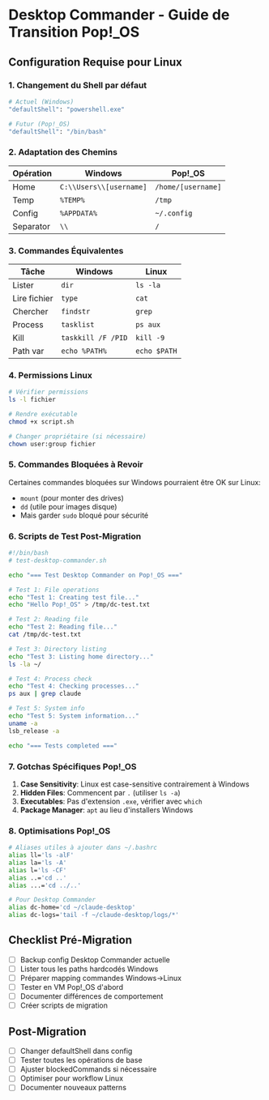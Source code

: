 # Desktop Commander - Guide de Transition Pop!_OS

## Configuration Requise pour Linux

### 1. Changement du Shell par défaut
```bash
# Actuel (Windows)
"defaultShell": "powershell.exe"

# Futur (Pop!_OS)
"defaultShell": "/bin/bash"
```

### 2. Adaptation des Chemins

| Opération | Windows                 | Pop!_OS            |
| --------- | ----------------------- | ------------------ |
| Home      | `C:\\Users\\[username]` | `/home/[username]` |
| Temp      | `%TEMP%`                | `/tmp`             |
| Config    | `%APPDATA%`             | `~/.config`        |
| Separator | `\\`                    | `/`                |

### 3. Commandes Équivalentes

| Tâche        | Windows            | Linux        |
| ------------ | ------------------ | ------------ |
| Lister       | `dir`              | `ls -la`     |
| Lire fichier | `type`             | `cat`        |
| Chercher     | `findstr`          | `grep`       |
| Process      | `tasklist`         | `ps aux`     |
| Kill         | `taskkill /F /PID` | `kill -9`    |
| Path var     | `echo %PATH%`      | `echo $PATH` |

### 4. Permissions Linux

```bash
# Vérifier permissions
ls -l fichier

# Rendre exécutable
chmod +x script.sh

# Changer propriétaire (si nécessaire)
chown user:group fichier
```
### 5. Commandes Bloquées à Revoir

Certaines commandes bloquées sur Windows pourraient être OK sur Linux:
- `mount` (pour monter des drives)
- `dd` (utile pour images disque)
- Mais garder `sudo` bloqué pour sécurité

### 6. Scripts de Test Post-Migration

```bash
#!/bin/bash
# test-desktop-commander.sh

echo "=== Test Desktop Commander on Pop!_OS ==="

# Test 1: File operations
echo "Test 1: Creating test file..."
echo "Hello Pop!_OS" > /tmp/dc-test.txt

# Test 2: Reading file
echo "Test 2: Reading file..."
cat /tmp/dc-test.txt

# Test 3: Directory listing
echo "Test 3: Listing home directory..."
ls -la ~/

# Test 4: Process check
echo "Test 4: Checking processes..."
ps aux | grep claude

# Test 5: System info
echo "Test 5: System information..."
uname -a
lsb_release -a

echo "=== Tests completed ==="
```

### 7. Gotchas Spécifiques Pop!_OS

1. **Case Sensitivity**: Linux est case-sensitive contrairement à Windows
2. **Hidden Files**: Commencent par `.` (utiliser `ls -a`)
3. **Executables**: Pas d'extension `.exe`, vérifier avec `which`
4. **Package Manager**: `apt` au lieu d'installers Windows
### 8. Optimisations Pop!_OS

```bash
# Aliases utiles à ajouter dans ~/.bashrc
alias ll='ls -alF'
alias la='ls -A'
alias l='ls -CF'
alias ..='cd ..'
alias ...='cd ../..'

# Pour Desktop Commander
alias dc-home='cd ~/claude-desktop'
alias dc-logs='tail -f ~/claude-desktop/logs/*'
```

## Checklist Pré-Migration

- [ ] Backup config Desktop Commander actuelle
- [ ] Lister tous les paths hardcodés Windows
- [ ] Préparer mapping commandes Windows→Linux
- [ ] Tester en VM Pop!_OS d'abord
- [ ] Documenter différences de comportement
- [ ] Créer scripts de migration

## Post-Migration

- [ ] Changer defaultShell dans config
- [ ] Tester toutes les opérations de base
- [ ] Ajuster blockedCommands si nécessaire
- [ ] Optimiser pour workflow Linux
- [ ] Documenter nouveaux patterns